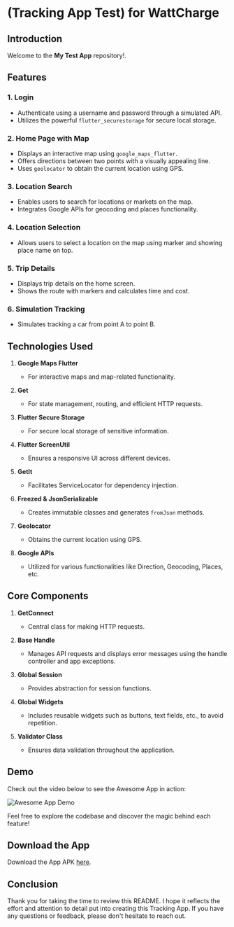 # (Tracking App Test) for WattCharge

## Introduction

Welcome to the **My Test App** repository!.

## Features

### 1. Login

- Authenticate using a username and password through a simulated API.
- Utilizes the powerful `flutter_securestorage` for secure local storage.

### 2. Home Page with Map

- Displays an interactive map using `google_maps_flutter`.
- Offers directions between two points with a visually appealing line.
- Uses `geolocator` to obtain the current location using GPS.

### 3. Location Search

- Enables users to search for locations or markets on the map.
- Integrates Google APIs for geocoding and places functionality.

### 4. Location Selection

- Allows users to select a location on the map using marker and showing place name on top.

### 5. Trip Details

- Displays trip details on the home screen.
- Shows the route with markers and calculates time and cost.

### 6. Simulation Tracking

- Simulates tracking a car from point A to point B.

## Technologies Used

1. **Google Maps Flutter**
   - For interactive maps and map-related functionality.

2. **Get**
   - For state management, routing, and efficient HTTP requests.

3. **Flutter Secure Storage**
   - For secure local storage of sensitive information.

4. **Flutter ScreenUtil**
   - Ensures a responsive UI across different devices.

5. **GetIt**
   - Facilitates ServiceLocator for dependency injection.

6. **Freezed & JsonSerializable**
   - Creates immutable classes and generates `fromJson` methods.

7. **Geolocator**
   - Obtains the current location using GPS.

8. **Google APIs**
   - Utilized for various functionalities like Direction, Geocoding, Places, etc.

## Core Components

1. **GetConnect**
   - Central class for making HTTP requests.

2. **Base Handle**
   - Manages API requests and displays error messages using the handle controller and app exceptions.

3. **Global Session**
   - Provides abstraction for session functions.

4. **Global Widgets**
   - Includes reusable widgets such as buttons, text fields, etc., to avoid repetition.

5. **Validator Class**
   - Ensures data validation throughout the application.

## Demo

Check out the video below to see the Awesome App in action:

![Awesome App Demo](demo_app.gif)

Feel free to explore the codebase and discover the magic behind each feature!

## Download the App

Download the App APK [here](<https://drive.google.com/file/d/1WGk1Axi23xBIm-1dgT5IKCQG2qIDy6e3/view>).

## Conclusion

Thank you for taking the time to review this README. I hope it reflects the effort and attention to detail put into creating this Tracking App. If you have any questions or feedback, please don't hesitate to reach out.